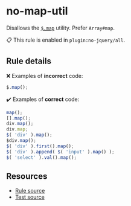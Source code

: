 [//]: # (This file is generated by eslint-docgen. Do not edit it directly.)

# no-map-util

Disallows the [`$.map`](https://api.jquery.com/jQuery.map/) utility. Prefer `Array#map`.

📋 This rule is enabled in `plugin:no-jquery/all`.

## Rule details

❌ Examples of **incorrect** code:
```js
$.map();
```

✔️ Examples of **correct** code:
```js
map();
[].map();
div.map();
div.map;
$( 'div' ).map();
$div.map();
$( 'div' ).first().map();
$( 'div' ).append( $( 'input' ).map() );
$( 'select' ).val().map();
```

## Resources

* [Rule source](/src/rules/no-map-util.js)
* [Test source](/tests/rules/no-map-util.js)
